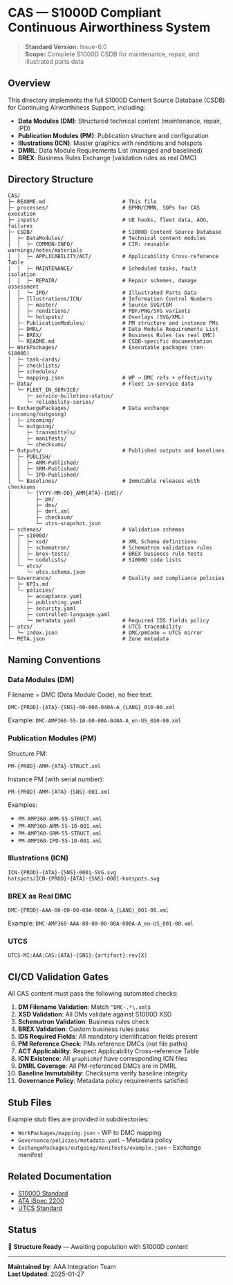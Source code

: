 # CAS — S1000D Compliant Continuous Airworthiness System

> **Standard Version:** Issue-6.0  
> **Scope:** Complete S1000D CSDB for maintenance, repair, and illustrated parts data

## Overview

This directory implements the full S1000D Content Source Database (CSDB) for Continuing Airworthiness Support, including:

- **Data Modules (DM)**: Structured technical content (maintenance, repair, IPD)
- **Publication Modules (PM)**: Publication structure and configuration
- **Illustrations (ICN)**: Master graphics with renditions and hotspots
- **DMRL**: Data Module Requirements List (managed and baselined)
- **BREX**: Business Rules Exchange (validation rules as real DMC)

## Directory Structure

```
CAS/
├─ README.md                         # This file
├─ processes/                        # BPMN/CMMN, SOPs for CAS execution
├─ inputs/                           # UE hooks, fleet data, AOG, failures
├─ CSDB/                             # S1000D Content Source Database
│  ├─ DataModules/                   # Technical content modules
│  │  ├─ COMMON-INFO/                # CIR: reusable warnings/notes/materials
│  │  ├─ APPLICABILITY/ACT/          # Applicability Cross-reference Table
│  │  ├─ MAINTENANCE/                # Scheduled tasks, fault isolation
│  │  ├─ REPAIR/                     # Repair schemes, damage assessment
│  │  └─ IPD/                        # Illustrated Parts Data
│  ├─ Illustrations/ICN/             # Information Control Numbers
│  │  ├─ master/                     # Source SVG/CGM
│  │  ├─ renditions/                 # PDF/PNG/SVG variants
│  │  └─ hotspots/                   # Overlays (SVG/XML)
│  ├─ PublicationModules/            # PM structure and instance PMs
│  ├─ DMRL/                          # Data Module Requirements List
│  ├─ BREX/                          # Business Rules (as real DMC)
│  └─ README.md                      # CSDB-specific documentation
├─ WorkPackages/                     # Executable packages (non-S1000D)
│  ├─ task-cards/
│  ├─ checklists/
│  ├─ schedules/
│  └─ mapping.json                   # WP → DMC refs + effectivity
├─ Data/                             # Fleet in-service data
│  └─ FLEET_IN_SERVICE/
│     ├─ service-bulletins-status/
│     └─ reliability-series/
├─ ExchangePackages/                 # Data exchange (incoming/outgoing)
│  ├─ incoming/
│  └─ outgoing/
│     ├─ transmittals/
│     ├─ manifests/
│     └─ checksums/
├─ Outputs/                          # Published outputs and baselines
│  ├─ PUBLISH/
│  │  ├─ AMM-Published/
│  │  ├─ SRM-Published/
│  │  └─ IPD-Published/
│  └─ Baselines/                     # Immutable releases with checksums
│     └─ {YYYY-MM-DD}_AMM{ATA}-{SNS}/
│        ├─ pm/
│        ├─ dms/
│        ├─ dmrl.xml
│        ├─ checksum/
│        └─ utcs-snapshot.json
├─ schemas/                          # Validation schemas
│  ├─ s1000d/
│  │  ├─ xsd/                        # XML Schema definitions
│  │  ├─ schematron/                 # Schematron validation rules
│  │  ├─ brex-tests/                 # BREX business rule tests
│  │  └─ codelists/                  # S1000D code lists
│  └─ utcs/
│     └─ utcs.schema.json
├─ Governance/                       # Quality and compliance policies
│  ├─ KPIs.md
│  └─ policies/
│     ├─ acceptance.yaml
│     ├─ publishing.yaml
│     ├─ security.yaml
│     ├─ controlled-language.yaml
│     └─ metadata.yaml               # Required IDS fields policy
├─ utcs/                             # UTCS traceability
│  └─ index.json                     # DMC/pmCode ↔ UTCS mirror
└─ META.json                         # Zone metadata
```

## Naming Conventions

### Data Modules (DM)
Filename = DMC (Data Module Code), no free text:
```
DMC-{PROD}-{ATA}-{SNS}-00-00A-040A-A_{LANG}_010-00.xml
```

Example: `DMC-AMP360-55-10-00-00A-040A-A_en-US_010-00.xml`

### Publication Modules (PM)
Structure PM:
```
PM-{PROD}-AMM-{ATA}-STRUCT.xml
```

Instance PM (with serial number):
```
PM-{PROD}-AMM-{ATA}-{SNS}-001.xml
```

Examples:
- `PM-AMP360-AMM-55-STRUCT.xml`
- `PM-AMP360-AMM-55-10-001.xml`
- `PM-AMP360-SRM-55-STRUCT.xml`
- `PM-AMP360-IPD-55-10-001.xml`

### Illustrations (ICN)
```
ICN-{PROD}-{ATA}-{SNS}-0001-SVG.svg
hotspots/ICN-{PROD}-{ATA}-{SNS}-0001-hotspots.svg
```

### BREX as Real DMC
```
DMC-{PROD}-AAA-00-00-00-00A-000A-A_{LANG}_001-00.xml
```

Example: `DMC-AMP360-AAA-00-00-00-00A-000A-A_en-US_001-00.xml`

### UTCS
```
UTCS-MI:AAA:CAS:{ATA}-{SNS}:{artifact}:rev[X]
```

## CI/CD Validation Gates

All CAS content must pass the following automated checks:

1. **DM Filename Validation**: Match `^DMC-.*\.xml$`
2. **XSD Validation**: All DMs validate against S1000D XSD
3. **Schematron Validation**: Business rules check
4. **BREX Validation**: Custom business rules pass
5. **IDS Required Fields**: All mandatory identification fields present
6. **PM Reference Check**: PMs reference DMCs (not file paths)
7. **ACT Applicability**: Respect Applicability Cross-reference Table
8. **ICN Existence**: All `graphicRef` have corresponding ICN files
9. **DMRL Coverage**: All PM-referenced DMCs are in DMRL
10. **Baseline Immutability**: Checksums verify baseline integrity
11. **Governance Policy**: Metadata policy requirements satisfied

## Stub Files

Example stub files are provided in subdirectories:

- `WorkPackages/mapping.json` - WP to DMC mapping
- `Governance/policies/metadata.yaml` - Metadata policy
- `ExchangePackages/outgoing/manifests/example.json` - Exchange manifest

## Related Documentation

- [S1000D Standard](http://www.s1000d.org/)
- [ATA iSpec 2200](https://www.ataevolution.org/)
- [UTCS Standard](../../../../../../../standards/IDEALE-STD-0001-UTCS.md)

## Status

🚧 **Structure Ready** — Awaiting population with S1000D content

---

**Maintained by**: AAA Integration Team  
**Last Updated**: 2025-01-27
